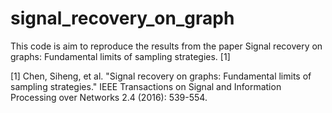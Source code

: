 # signal_recovery_on_graph
This code is aim to reproduce the results from the paper Signal recovery on graphs: Fundamental limits of sampling strategies. [1]







[1] Chen, Siheng, et al. "Signal recovery on graphs: Fundamental limits of sampling strategies." IEEE Transactions on Signal and Information Processing over Networks 2.4 (2016): 539-554.
